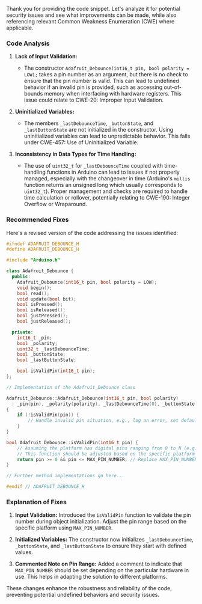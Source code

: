 Thank you for providing the code snippet. Let's analyze it for potential security issues and see what improvements can be made, while also referencing relevant Common Weakness Enumeration (CWE) where applicable.

### Code Analysis

1. **Lack of Input Validation:** 
   - The constructor `Adafruit_Debounce(int16_t pin, bool polarity = LOW);` takes a pin number as an argument, but there is no check to ensure that the pin number is valid. This can lead to undefined behavior if an invalid pin is provided, such as accessing out-of-bounds memory when interfacing with hardware registers. This issue could relate to CWE-20: Improper Input Validation.

2. **Uninitialized Variables:**
   - The members `_lastDebounceTime`, `_buttonState`, and `_lastButtonState` are not initialized in the constructor. Using uninitialized variables can lead to unpredictable behavior. This falls under CWE-457: Use of Uninitialized Variable.

3. **Inconsistency in Data Types for Time Handling:** 
   - The use of `uint32_t` for `_lastDebounceTime` coupled with time-handling functions in Arduino can lead to issues if not properly managed, especially with the changeover in time (Arduino's `millis` function returns an unsigned long which usually corresponds to `uint32_t`). Proper management and checks are required to handle time calculation or rollover, potentially relating to CWE-190: Integer Overflow or Wraparound.

### Recommended Fixes

Here's a revised version of the code addressing the issues identified:

```cpp
#ifndef ADAFRUIT_DEBOUNCE_H
#define ADAFRUIT_DEBOUNCE_H

#include "Arduino.h"

class Adafruit_Debounce {
  public:
    Adafruit_Debounce(int16_t pin, bool polarity = LOW);
    void begin();
    bool read();
    void update(bool bit);
    bool isPressed();
    bool isReleased();
    bool justPressed();
    bool justReleased();

  private:
    int16_t _pin;
    bool _polarity;
    uint32_t _lastDebounceTime;
    bool _buttonState; 
    bool _lastButtonState; 

    bool isValidPin(int16_t pin);
};

// Implementation of the Adafruit_Debounce class

Adafruit_Debounce::Adafruit_Debounce(int16_t pin, bool polarity)
  : _pin(pin), _polarity(polarity), _lastDebounceTime(0), _buttonState(false), _lastButtonState(false) 
{
    if (!isValidPin(pin)) {
        // Handle invalid pin situation, e.g., log an error, set default, throw exception, etc.
    }
}

bool Adafruit_Debounce::isValidPin(int16_t pin) {
    // Assuming the platform has digital pins ranging from 0 to N (e.g., 0 to 13 on Arduino Uno)
    // This function should be adjusted based on the specific platform
    return pin >= 0 && pin <= MAX_PIN_NUMBER; // Replace MAX_PIN_NUMBER with actual value based on platform
}

// Further method implementations go here...

#endif // ADAFRUIT_DEBOUNCE_H
```

### Explanation of Fixes

1. **Input Validation:** Introduced the `isValidPin` function to validate the pin number during object initialization. Adjust the pin range based on the specific platform using `MAX_PIN_NUMBER`.

2. **Initialized Variables:** The constructor now initializes `_lastDebounceTime`, `_buttonState`, and `_lastButtonState` to ensure they start with defined values.

3. **Commented Note on Pin Range:** Added a comment to indicate that `MAX_PIN_NUMBER` should be set depending on the particular hardware in use. This helps in adapting the solution to different platforms.

These changes enhance the robustness and reliability of the code, preventing potential undefined behaviors and security issues.